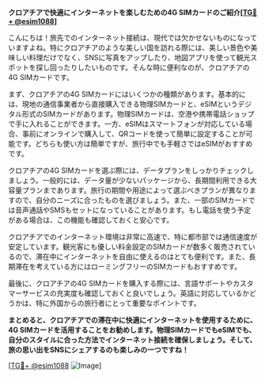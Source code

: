 **クロアチアで快適にインターネットを楽しむための4G SIMカードのご紹介[[TG💪+ @esim1088](https://t.me/s/esim1088)]**

こんにちは！旅先でのインターネット接続は、現代では欠かせないものになっていますよね。特にクロアチアのような美しい国を訪れる際には、美しい景色や美味しい料理だけでなく、SNSに写真をアップしたり、地図アプリを使って観光スポットを探し回ったりしたいものです。そんな時に便利なのが、クロアチアの4G SIMカードです。

まず、クロアチアの4G SIMカードにはいくつかの種類があります。基本的には、現地の通信事業者から直接購入できる物理SIMカードと、eSIMというデジタル形式のSIMカードがあります。物理SIMカードは、空港や携帯電話ショップで手に入れることができます。一方、eSIMはスマートフォンが対応している場合、事前にオンラインで購入して、QRコードを使って簡単に設定することが可能です。どちらも使い方は簡単ですが、旅行中でも手軽さではeSIMがおすすめです。

クロアチアの4G SIMカードを選ぶ際には、データプランをしっかりチェックしましょう。一般的には、データ量が少ないパッケージから、長期間利用できる大容量プランまであります。旅行の期間や用途によって選ぶべきプランが異なりますので、自分のニーズに合ったものを選びましょう。また、一部のSIMカードでは音声通話やSMSもセットになっていることがあります。もし電話を使う予定がある場合は、この機能も確認しておくと安心です。

クロアチアでのインターネット環境は非常に高速で、特に都市部では通信速度が安定しています。観光客にも優しい料金設定のSIMカードが数多く販売されているので、滞在中にインターネットを自由に使えるのはとても便利です。また、長期滞在を考えている方にはローミングフリーのSIMカードもおすすめです。

最後に、クロアチアの4G SIMカードを購入する際には、言語サポートやカスタマーサービスの充実度も確認しておくと良いでしょう。英語に対応しているかどうかは、特に外国からの旅行者にとって重要なポイントです。

**まとめると、クロアチアでの滞在中に快適にインターネットを使用するために、4G SIMカードを活用することをお勧めします。物理SIMカードでもeSIMでも、自分のスタイルに合った方法でインターネット接続を確保しましょう。そして、旅の思い出をSNSにシェアするのも楽しみの一つですね！**

[[TG💪+ @esim1088](https://t.me/s/esim1088) ![Image](https://i.postimg.cc/Y0z9fWf4/image.png)]